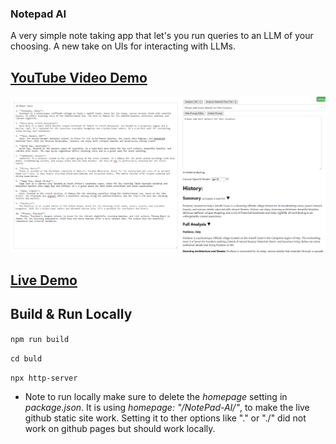 
### Notepad AI

A very simple note taking app that let's you run queries to an LLM of your choosing.
A new take on UIs for interacting with LLMs.


## [YouTube Video Demo](https://youtu.be/ntdlgFmSxQY)
[![Video Demo](images/notepad_ai.png)](https://youtu.be/ntdlgFmSxQY)


## [Live Demo](https://dreamdimension.net/NotePad-AI/)

## Build & Run Locally
``` npm run build ```

``` cd buld ```

``` npx http-server ```

* Note to run locally make sure to delete the *homepage* setting in *package.json*. It is using *homepage: "/NotePad-AI/"*, to make the live  github static site work. Setting it to ther options like "." or "./" did not work on github pages but should work locally.
